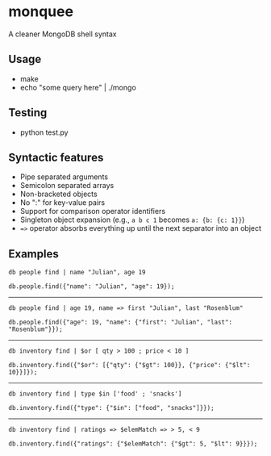 # monquee
A cleaner MongoDB shell syntax

## Usage
* make
* echo "some query here" | ./mongo

## Testing
* python test.py

## Syntactic features
* Pipe separated arguments
* Semicolon separated arrays
* Non-bracketed objects
* No ":" for key-value pairs
* Support for comparison operator identifiers
* Singleton object expansion (e.g., `a b c 1` becomes `a: {b: {c: 1}}`)
* `=>` operator absorbs everything up until the next separator into an object

## Examples
`db people find | name "Julian", age 19`

`db.people.find({"name": "Julian", "age": 19});`
***
`db people find | age 19, name => first "Julian", last "Rosenblum"`

`db.people.find({"age": 19, "name": {"first": "Julian", "last": "Rosenblum"}});`
***
`db inventory find | $or [ qty > 100 ; price < 10 ]`

`db.inventory.find({"$or": [{"qty": {"$gt": 100}}, {"price": {"$lt": 10}}]});`
***
`db inventory find | type $in ['food' ; 'snacks']`

`db.inventory.find({"type": {"$in": ["food", "snacks"]}});`
***
`db inventory find | ratings => $elemMatch => > 5, < 9`

`db.inventory.find({"ratings": {"$elemMatch": {"$gt": 5, "$lt": 9}}});`